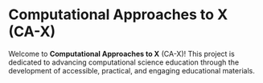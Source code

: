 # Computational Approaches to X (CA-X)

Welcome to **Computational Approaches to X** (CA-X)!
This project is dedicated to advancing computational science education
through the development of accessible, practical, and engaging
educational materials.
